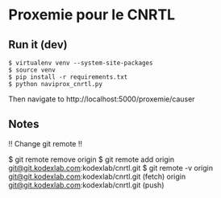 # Proxemie pour le CNRTL

## Run it (dev)

    $ virtualenv venv --system-site-packages
    $ source venv
    $ pip install -r requirements.txt
    $ python naviprox_cnrtl.py

Then navigate to http://localhost:5000/proxemie/causer

## Notes

!! Change git remote !! 

$ git remote remove origin
$ git remote add origin git@git.kodexlab.com:kodexlab/cnrtl.git
$ git remote -v
origin	git@git.kodexlab.com:kodexlab/cnrtl.git (fetch)
origin	git@git.kodexlab.com:kodexlab/cnrtl.git (push)

